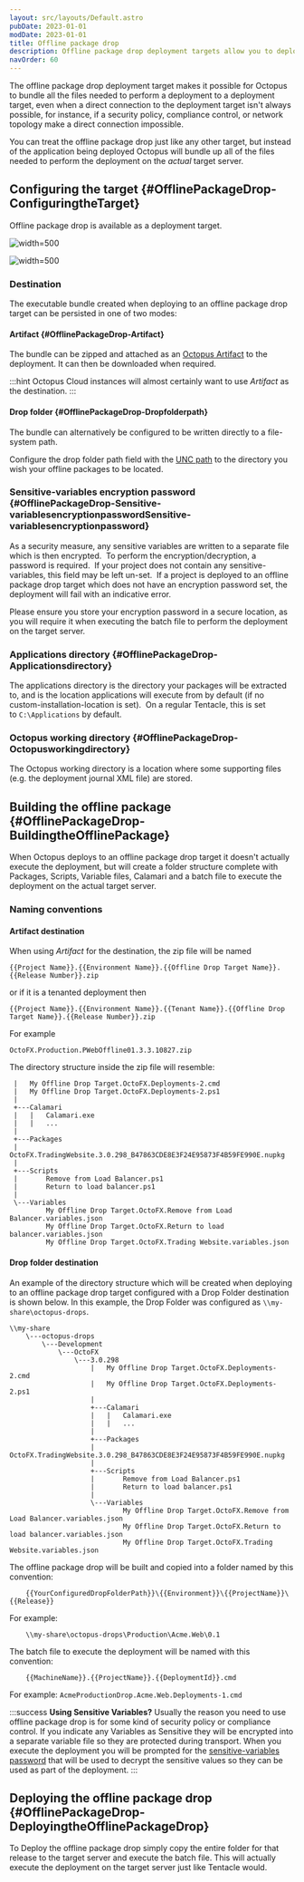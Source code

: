 ```yaml
---
layout: src/layouts/Default.astro
pubDate: 2023-01-01
modDate: 2023-01-01
title: Offline package drop
description: Offline package drop deployment targets allow you to deploy your applications in the most restricted security environments where Tentacles cannot be used.
navOrder: 60
---
```


The offline package drop deployment target makes it possible for Octopus to bundle all the files needed to perform a deployment to a deployment target, even when a direct connection to the deployment target isn't always possible, for instance, if a security policy, compliance control, or network topology make a direct connection impossible.

You can treat the offline package drop just like any other target, but instead of the application being deployed Octopus will bundle up all of the files needed to perform the deployment on the *actual* target server.

## Configuring the target {#OfflinePackageDrop-ConfiguringtheTarget}

Offline package drop is available as a deployment target.

![](/docs/infrastructure/deployment-targets/images/adding-new-offline-package-drop-target.png "width=500")

![](/docs/infrastructure/deployment-targets/images/create-new-offline-package-drop-target-part2.png "width=500")

### Destination

The executable bundle created when deploying to an offline package drop target can be persisted in one of two modes:

#### Artifact {#OfflinePackageDrop-Artifact}

The bundle can be zipped and attached as an [Octopus Artifact](/docs/projects/deployment-process/artifacts/) to the deployment. It can then be downloaded when required.

:::hint
Octopus Cloud instances will almost certainly want to use _Artifact_ as the destination.
:::

#### Drop folder {#OfflinePackageDrop-Dropfolderpath}

The bundle can alternatively be configured to be written directly to a file-system path.

Configure the drop folder path field with the [UNC path](http://en.wikipedia.org/wiki/Path_%28computing%29#Uniform_Naming_Convention) to the directory you wish your offline packages to be located.

### Sensitive-variables encryption password  {#OfflinePackageDrop-Sensitive-variablesencryptionpasswordSensitive-variablesencryptionpassword}

As a security measure, any sensitive variables are written to a separate file which is then encrypted.  To perform the encryption/decryption, a password is required.  If your project does not contain any sensitive-variables, this field may be left un-set.  If a project is deployed to an offline package drop target which does not have an encryption password set, the deployment will fail with an indicative error.

Please ensure you store your encryption password in a secure location, as you will require it when executing the batch file to perform the deployment on the target server.

### Applications directory {#OfflinePackageDrop-Applicationsdirectory}

The applications directory is the directory your packages will be extracted to, and is the location applications will execute from by default (if no custom-installation-location is set).  On a regular Tentacle, this is set to `C:\Applications` by default.

### Octopus working directory {#OfflinePackageDrop-Octopusworkingdirectory}

The Octopus working directory is a location where some supporting files (e.g. the deployment journal XML file) are stored.

## Building the offline package {#OfflinePackageDrop-BuildingtheOfflinePackage}

When Octopus deploys to an offline package drop target it doesn't actually execute the deployment, but will create a folder structure complete with Packages, Scripts, Variable files, Calamari and a batch file to execute the deployment on the actual target server.

### Naming conventions

#### Artifact destination

When using _Artifact_ for the destination, the zip file will be named

```
{{Project Name}}.{{Environment Name}}.{{Offline Drop Target Name}}.{{Release Number}}.zip
```

or if it is a tenanted deployment then

```
{{Project Name}}.{{Environment Name}}.{{Tenant Name}}.{{Offline Drop Target Name}}.{{Release Number}}.zip
```

For example

```
OctoFX.Production.PWebOffline01.3.3.10827.zip
```

The directory structure inside the zip file will resemble:

```
 |   My Offline Drop Target.OctoFX.Deployments-2.cmd
 |   My Offline Drop Target.OctoFX.Deployments-2.ps1
 |   
 +---Calamari
 |   |   Calamari.exe
 |   |   ...
 |           
 +---Packages
 |       OctoFX.TradingWebsite.3.0.298_B47863CDE8E3F24E95873F4B59FE990E.nupkg
 |       
 +---Scripts
 |       Remove from Load Balancer.ps1
 |       Return to load balancer.ps1
 |       
 \---Variables
         My Offline Drop Target.OctoFX.Remove from Load Balancer.variables.json
         My Offline Drop Target.OctoFX.Return to load balancer.variables.json
         My Offline Drop Target.OctoFX.Trading Website.variables.json
```

#### Drop folder destination

An example of the directory structure which will be created when deploying to an offline package drop target configured with a Drop Folder destination is shown below. In this example, the Drop Folder was configured as `\\my-share\octopus-drops`.

```
\\my-share
    \---octopus-drops
        \---Development
            \---OctoFX
                \---3.0.298
                    |   My Offline Drop Target.OctoFX.Deployments-2.cmd
                    |   My Offline Drop Target.OctoFX.Deployments-2.ps1
                    |   
                    +---Calamari
                    |   |   Calamari.exe
                    |   |   ...
                    |           
                    +---Packages
                    |       OctoFX.TradingWebsite.3.0.298_B47863CDE8E3F24E95873F4B59FE990E.nupkg
                    |       
                    +---Scripts
                    |       Remove from Load Balancer.ps1
                    |       Return to load balancer.ps1
                    |       
                    \---Variables
                            My Offline Drop Target.OctoFX.Remove from Load Balancer.variables.json
                            My Offline Drop Target.OctoFX.Return to load balancer.variables.json
                            My Offline Drop Target.OctoFX.Trading Website.variables.json

```

The offline package drop will be built and copied into a folder named by this convention:

```
    {{YourConfiguredDropFolderPath}}\{{Environment}}\{{ProjectName}}\{{Release}}
```

For example:

```
    \\my-share\octopus-drops\Production\Acme.Web\0.1
```

The batch file to execute the deployment will be named with this convention:

```
    {{MachineName}}.{{ProjectName}}.{{DeploymentId}}.cmd
```

For example:
`AcmeProductionDrop.Acme.Web.Deployments-1.cmd`

:::success
**Using Sensitive Variables?**
Usually the reason you need to use offline package drop is for some kind of security policy or compliance control. If you indicate any Variables as Sensitive they will be encrypted into a separate variable file so they are protected during transport. When you execute the deployment you will be prompted for the [sensitive-variables password](#OfflinePackageDrop-Sensitive-variablesencryptionpasswordSensitive-variablesencryptionpassword) that will be used to decrypt the sensitive values so they can be used as part of the deployment.
:::

## Deploying the offline package drop {#OfflinePackageDrop-DeployingtheOfflinePackageDrop}

To Deploy the offline package drop simply copy the entire folder for that release to the target server and execute the batch file. This will actually execute the deployment on the target server just like Tentacle would.
